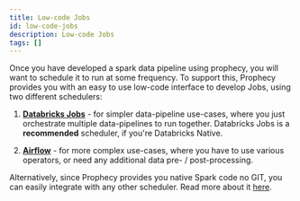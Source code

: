 ```yaml
---
title: Low-code Jobs
id: low-code-jobs
description: Low-code Jobs
tags: []
---
```


Once you have developed a spark data pipeline using prophecy, you will want to schedule it to run at some frequency. To
support this, Prophecy provides you with an easy to use low-code interface to develop Jobs, using two different
schedulers:

1. **[Databricks Jobs](/low-code-jobs/databricks-jobs)** - for simpler data-pipeline use-cases, where you just
   orchestrate multiple data-pipelines to run
   together. Databricks Jobs is a **recommended** scheduler, if you're Databricks Native.

2. **[Airflow](/low-code-jobs/airflow)** - for more complex use-cases, where you have to use various operators, or need
   any additional data
   pre- / post-processing.

Alternatively, since Prophecy provides you native Spark code no GIT, you can easily integrate with any other scheduler.
Read more about it [here](http://localhost:3000/low-code-jobs/alternative-schedulers).

